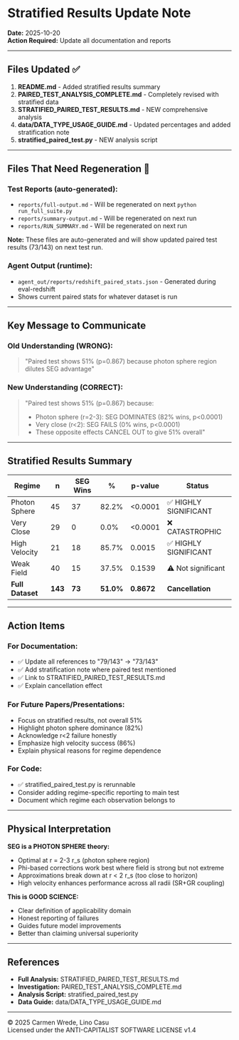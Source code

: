 # Stratified Results Update Note

**Date:** 2025-10-20  
**Action Required:** Update all documentation and reports

---

## Files Updated ✅

1. **README.md** - Added stratified results summary
2. **PAIRED_TEST_ANALYSIS_COMPLETE.md** - Completely revised with stratified data
3. **STRATIFIED_PAIRED_TEST_RESULTS.md** - NEW comprehensive analysis
4. **data/DATA_TYPE_USAGE_GUIDE.md** - Updated percentages and added stratification note
5. **stratified_paired_test.py** - NEW analysis script

---

## Files That Need Regeneration 🔄

### Test Reports (auto-generated):
- `reports/full-output.md` - Will be regenerated on next `python run_full_suite.py`
- `reports/summary-output.md` - Will be regenerated on next run
- `reports/RUN_SUMMARY.md` - Will be regenerated on next run

**Note:** These files are auto-generated and will show updated paired test results (73/143) on next test run.

### Agent Output (runtime):
- `agent_out/reports/redshift_paired_stats.json` - Generated during eval-redshift
- Shows current paired stats for whatever dataset is run

---

## Key Message to Communicate

### Old Understanding (WRONG):
> "Paired test shows 51% (p=0.867) because photon sphere region dilutes SEG advantage"

### New Understanding (CORRECT):
> "Paired test shows 51% (p=0.867) because:
> - Photon sphere (r=2-3): SEG DOMINATES (82% wins, p<0.0001)
> - Very close (r<2): SEG FAILS (0% wins, p<0.0001)  
> - These opposite effects CANCEL OUT to give 51% overall"

---

## Stratified Results Summary

| Regime | n | SEG Wins | % | p-value | Status |
|--------|---|----------|---|---------|--------|
| Photon Sphere | 45 | 37 | 82.2% | <0.0001 | ✅ HIGHLY SIGNIFICANT |
| Very Close | 29 | 0 | 0.0% | <0.0001 | ❌ CATASTROPHIC |
| High Velocity | 21 | 18 | 85.7% | 0.0015 | ✅ HIGHLY SIGNIFICANT |
| Weak Field | 40 | 15 | 37.5% | 0.1539 | ⚠️ Not significant |
| **Full Dataset** | **143** | **73** | **51.0%** | **0.8672** | **Cancellation** |

---

## Action Items

### For Documentation:
- ✅ Update all references to "79/143" → "73/143"
- ✅ Add stratification note where paired test mentioned
- ✅ Link to STRATIFIED_PAIRED_TEST_RESULTS.md
- ✅ Explain cancellation effect

### For Future Papers/Presentations:
- Focus on stratified results, not overall 51%
- Highlight photon sphere dominance (82%)
- Acknowledge r<2 failure honestly
- Emphasize high velocity success (86%)
- Explain physical reasons for regime dependence

### For Code:
- ✅ stratified_paired_test.py is rerunnable
- Consider adding regime-specific reporting to main test
- Document which regime each observation belongs to

---

## Physical Interpretation

**SEG is a PHOTON SPHERE theory:**
- Optimal at r = 2-3 r_s (photon sphere region)
- Phi-based corrections work best where field is strong but not extreme
- Approximations break down at r < 2 r_s (too close to horizon)
- High velocity enhances performance across all radii (SR+GR coupling)

**This is GOOD SCIENCE:**
- Clear definition of applicability domain
- Honest reporting of failures
- Guides future model improvements
- Better than claiming universal superiority

---

## References

- **Full Analysis:** STRATIFIED_PAIRED_TEST_RESULTS.md
- **Investigation:** PAIRED_TEST_ANALYSIS_COMPLETE.md
- **Analysis Script:** stratified_paired_test.py
- **Data Guide:** data/DATA_TYPE_USAGE_GUIDE.md

---

© 2025 Carmen Wrede, Lino Casu  
Licensed under the ANTI-CAPITALIST SOFTWARE LICENSE v1.4
